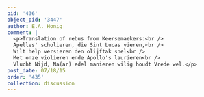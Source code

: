 ```yaml
---
pid: '436'
object_pid: '3447'
author: E.A. Honig
comment: |
  <p>Translation of rebus from Keersemaekers:<br />
  Apelles' scholieren, die Sint Lucas vieren,<br />
  Wilt help versieren den olijftak snel<br />
  Met onze violieren ende Apollo's laurieren<br />
  Vlucht Nijd, Na(ar) edel manieren wilig houdt Vrede wel.</p>
post_date: 07/18/15
order: '435'
collection: discussion
---
```

